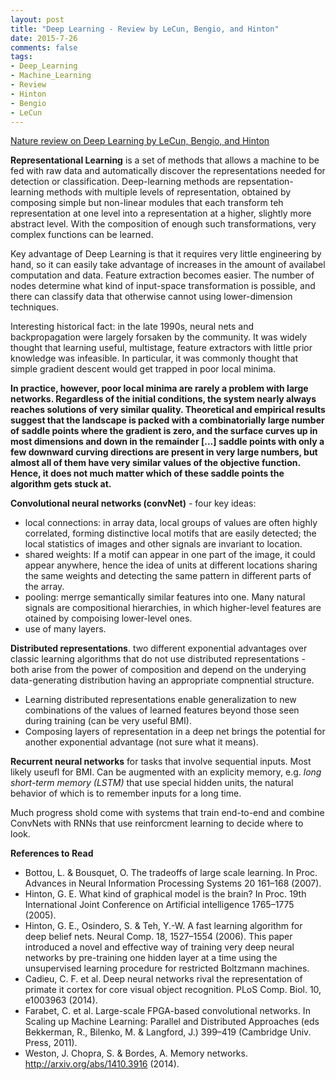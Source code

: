 ```yaml
---
layout: post
title: "Deep Learning - Review by LeCun, Bengio, and Hinton"
date: 2015-7-26
comments: false
tags:
- Deep_Learning
- Machine_Learning
- Review
- Hinton
- Bengio
- LeCun
---
```


[Nature review on Deep Learning by LeCun, Bengio, and Hinton](http://www.nature.com/nature/journal/v521/n7553/full/nature14539.html)

**Representational Learning** is a set of methods that allows a machine to be fed with raw data and automatically discover the representations needed for detection or classification. Deep-learning methods are repsentation-learning methods with multiple levels of representation, obtained by composing simple but non-linear modules that each transform teh representation at one level into a representation at a higher, slightly more abstract level. With the composition of enough such transformations, very complex functions can be learned.

Key advantage of Deep Learning is that it requires very little engineering by hand, so it can easily take advantage of increases in the amount of availabel computation and data. Feature extraction becomes easier. The number of nodes determine what kind of input-space transformation is possible, and there can classify data that otherwise cannot using lower-dimension techniques.

Interesting historical fact: in the late 1990s, neural nets and backpropagation were largely forsaken by the community. It was widely thought that learning useful, multistage, feature extractors with little prior knowledge was infeasible. In particular, it was commonly thought that simple gradient descent would get trapped in poor local minima.

**In practice, however, poor local minima are rarely a problem with large networks. Regardless of the initial conditions, the system nearly always reaches solutions of very similar quality. Theoretical and empirical results suggest that the landscape is packed with a combinatorially large number of saddle points where the gradient is zero, and the surface curves up in most dimensions and down in the remainder [...] saddle points with only a few downward curving directions are present in very large numbers, but almost all of them have very similar values of the objective function. Hence, it does not much matter which of these saddle points the algorithm gets stuck at.**

**Convolutional neural networks (convNet)** - four key ideas: 

* local connections: in array data, local groups of values are often highly correlated, forming distinctive local motifs that are easily detected; the local statistics of images and other signals are invariant to location.
* shared weights: If a motif can appear in one part of the image, it could appear anywhere, hence the idea of units at different locations sharing the same weights and detecting the same pattern in different parts of the array.
* pooling: merrge semantically similar features into one. Many natural signals are compositional hierarchies, in which higher-level features are otained by compoising lower-level ones.
* use of many layers.

**Distributed representations**. two different exponential advantages over classic learning algorithms that do not use distributed representations - both arise from the power of composition and depend on the underying data-generating distribution having an appropriate compnential structure.

* Learning distributed representations enable generalization to new combinations of the values of learned features beyond those seen during training (can be very useful BMI).
* Composing layers of representation in a deep net brings the potential for another exponential advantage (not sure what it means).

**Recurrent neural networks** for tasks that involve sequential inputs. Most likely useufl for BMI. Can be augmented with an explicity memory, e.g. *long short-term memory (LSTM)* that use special hidden units, the natural behavior of which is to remember inputs for a long time.

Much progress shold come with systems that train end-to-end and combine ConvNets with RNNs that use reinforcment learning to decide where to look.

**References to Read**

* Bottou, L. & Bousquet, O. The tradeoffs of large scale learning. In Proc. Advances in Neural Information Processing Systems 20 161–168 (2007).
* Hinton, G. E. What kind of graphical model is the brain? In Proc. 19th International Joint Conference on Artificial intelligence 1765–1775 (2005).
* Hinton, G. E., Osindero, S. & Teh, Y.-W. A fast learning algorithm for deep belief nets. Neural Comp. 18, 1527–1554 (2006). 
This paper introduced a novel and effective way of training very deep neural networks by pre-training one hidden layer at a time using the unsupervised learning procedure for restricted Boltzmann machines.
* Cadieu, C. F. et al. Deep neural networks rival the representation of primate it cortex for core visual object recognition. PLoS Comp. Biol. 10, e1003963 (2014).
* Farabet, C. et al. Large-scale FPGA-based convolutional networks. In Scaling up Machine Learning: Parallel and Distributed Approaches (eds Bekkerman, R., Bilenko, M. & Langford, J.) 399–419 (Cambridge Univ. Press, 2011).
* Weston, J. Chopra, S. & Bordes, A. Memory networks. http://arxiv.org/abs/1410.3916 (2014).
